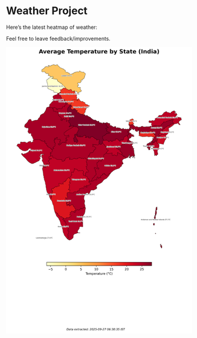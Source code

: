 # Weather Project

Here’s the latest heatmap of weather:

Feel free to leave feedback/improvements.

![India Heatmap](docs/assets/india_heatmap.png?v=D73735)
